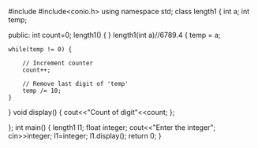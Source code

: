 #include<iostream>
#include<conio.h>
using namespace std;
class length1
{
int a;
int temp;

public:
	int count=0;
length1()
{
}
length1(int a)//6789.4
{
 temp = a;
    
    while(temp != 0) {

        // Increment counter
        count++;

        // Remove last digit of 'temp'
        temp /= 10;
    }
}
void display()
{
cout<<"Count of digit"<<count;
};

};
int main()
{
length1 l1;
float integer;
cout<<"Enter the integer";
cin>>integer;
l1=integer;
l1.display();
return 0;
}
